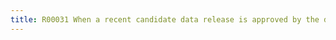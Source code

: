 ```yaml
---
title: R00031 When a recent candidate data release is approved by the data administrator, the candidate data release is marked for review by CFDE personnel
---
```

